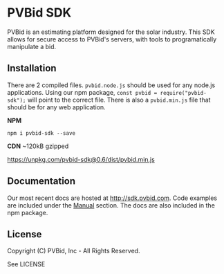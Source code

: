 # PVBid SDK

PVBid is an estimating platform designed for the solar industry. This SDK allows for secure access to PVBid's servers, with tools to programatically manipulate a bid. 


## Installation
There are 2 compiled files. `pvbid.node.js` should be used for any node.js applications. Using our npm package, `const pvbid = require("pvbid-sdk");` will point to the correct file.  There is also a `pvbid.min.js` file that should be for any web application.

**NPM**
```
npm i pvbid-sdk --save
```

**CDN**
~120kB gzipped

https://unpkg.com/pvbid-sdk@0.6/dist/pvbid.min.js

## Documentation
Our most recent docs are hosted at http://sdk.pvbid.com. Code examples are included under the [Manual](http://sdk.pvbid.com/manual) section. The docs are also included in the npm package.  

## License
Copyright (C) PVBid, Inc - All Rights Reserved.

See LICENSE

